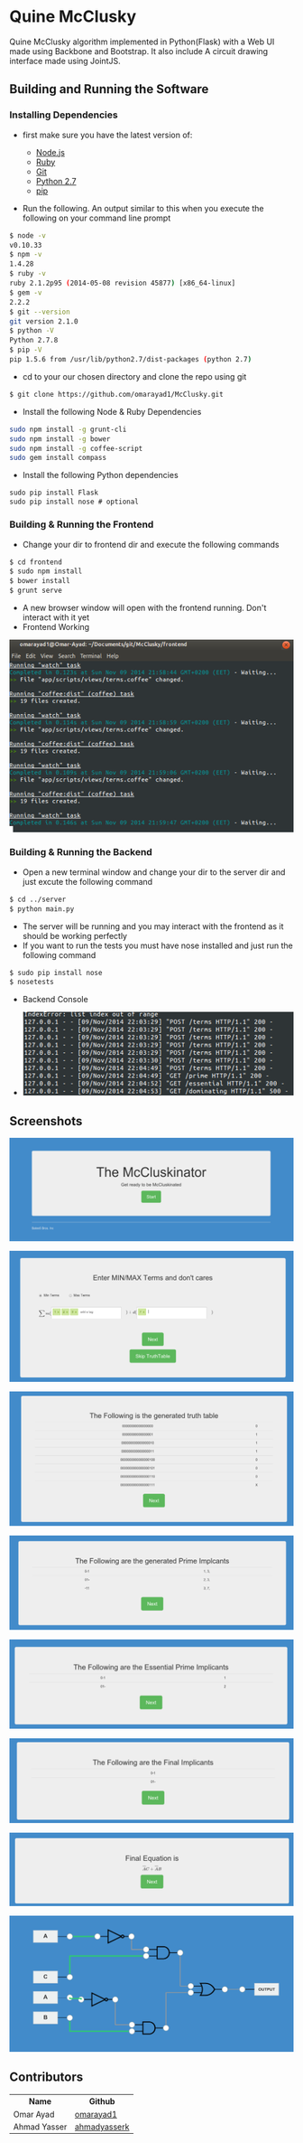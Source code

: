 # Quine McClusky
Quine McClusky algorithm implemented in Python(Flask) with a Web UI made using Backbone and Bootstrap. 
It also include A circuit drawing interface made using JointJS.

## Building and Running the Software

### Installing Dependencies

* first make sure you have the latest version of:
    * [Node.js](http://nodejs.org/download/  "Node.js Download")
    * [Ruby](https://www.ruby-lang.org/en/downloads/ "Ruby Download")
    * [Git](http://git-scm.com/downloads "Git Download")
    * [Python 2.7](https://www.python.org/download/releases/2.7/ "Python Download")
    * [pip](http://pip.readthedocs.org/en/latest/installing.html "pip Download")
    
* Run the following. An output similar to this when you execute the following on your command line prompt
```bash
$ node -v
v0.10.33
$ npm -v
1.4.28
$ ruby -v
ruby 2.1.2p95 (2014-05-08 revision 45877) [x86_64-linux]
$ gem -v
2.2.2
$ git --version
git version 2.1.0
$ python -V
Python 2.7.8
$ pip -V
pip 1.5.6 from /usr/lib/python2.7/dist-packages (python 2.7)
```
* cd to your our chosen directory and clone the repo using git
```bash
$ git clone https://github.com/omarayad1/McClusky.git
```
* Install the following Node & Ruby Dependencies
```bash
sudo npm install -g grunt-cli
sudo npm install -g bower
sudo npm install -g coffee-script
sudo gem install compass
```
* Install the following Python dependencies
```
sudo pip install Flask
sudo pip install nose # optional
```

### Building & Running the Frontend

* Change your dir to frontend dir and execute the following commands
```bash
$ cd frontend
$ sudo npm install
$ bower install
$ grunt serve
```
* A new browser window will open with the frontend running. Don't interact with it yet
* Frontend Working

![Frontend Console](https://github.com/omarayad1/The-McCluskenator/raw/master/img/frontend.png)

### Building & Running the Backend
 
* Open a new terminal window and change your dir to the server dir and just excute the following command
```bash
$ cd ../server
$ python main.py
```
* The server will be running and you may interact with the frontend as it should be working perfectly
* If you want to run the tests you must have nose installed and just run the following command
```bash
$ sudo pip install nose
$ nosetests
```
* Backend Console

* ![Backend Console](https://github.com/omarayad1/The-McCluskenator/raw/master/img/server.png)

## Screenshots
 
![start](https://github.com/omarayad1/The-McCluskenator/raw/master/img/start.png)

![terms](https://github.com/omarayad1/The-McCluskenator/raw/master/img/terms.png)

![truth](https://github.com/omarayad1/The-McCluskenator/raw/master/img/truth.png)

![prime](https://github.com/omarayad1/The-McCluskenator/raw/master/img/prime.png)

![essential](https://github.com/omarayad1/The-McCluskenator/raw/master/img/essential.png)

![dominating](https://github.com/omarayad1/The-McCluskenator/raw/master/img/dominating.png)

![final](https://github.com/omarayad1/The-McCluskenator/raw/master/img/final.png)

![circuit](https://github.com/omarayad1/The-McCluskenator/raw/master/img/circuit.png)


## Contributors

<table>
<tr><th>Name</th><th>Github</th></tr>
<tr><td>Omar Ayad</td><td><a href="https://github.com/omarayad1">omarayad1</a></td></tr>
<tr><td>Ahmad Yasser</td><td><a href="https://github.com/ahmadyasserk">ahmadyasserk</a></td></tr>
</table>

